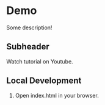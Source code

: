 # Demo

Some description!

## Subheader

Watch tutorial on Youtube.

## Local Development 

1. Open index.html in your browser. 